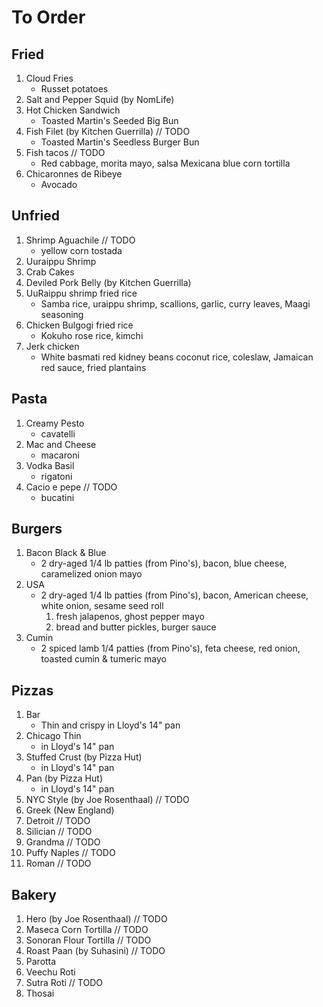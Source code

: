 # To Order
## Fried
1. Cloud Fries
    * Russet potatoes
1. Salt and Pepper Squid (by NomLife)
1. Hot Chicken Sandwich
    * Toasted Martin's Seeded Big Bun
1. Fish Filet (by Kitchen Guerrilla) // TODO
    * Toasted Martin's Seedless Burger Bun
1. Fish tacos // TODO
    * Red cabbage, morita mayo, salsa Mexicana blue corn tortilla
1. Chicaronnes de Ribeye
    * Avocado

## Unfried
1. Shrimp Aguachile // TODO
    * yellow corn tostada
1. Uuraippu Shrimp
1. Crab Cakes
1. Deviled Pork Belly (by Kitchen Guerrilla)
1. UuRaippu shrimp fried rice
    * Samba rice, uraippu shrimp, scallions, garlic, curry leaves, Maagi seasoning
1. Chicken Bulgogi fried rice
    * Kokuho rose rice, kimchi
1. Jerk chicken
    * White basmati red kidney beans coconut rice, coleslaw, Jamaican red sauce, fried plantains

## Pasta
1. Creamy Pesto
    * cavatelli
1. Mac and Cheese
    * macaroni
1. Vodka Basil
    * rigatoni
1. Cacio e pepe // TODO
    * bucatini

## Burgers
1. Bacon Black & Blue
    * 2 dry-aged 1/4 lb patties (from Pino's), bacon, blue cheese, caramelized onion mayo
1. USA
    * 2 dry-aged 1/4 lb patties (from Pino's), bacon, American cheese, white onion, sesame seed roll
        1. fresh jalapenos, ghost pepper mayo
        1. bread and butter pickles, burger sauce
1. Cumin
    * 2 spiced lamb 1/4 patties (from Pino's), feta cheese, red onion, toasted cumin & tumeric mayo

## Pizzas
1. Bar
    * Thin and crispy in Lloyd's 14" pan
1. Chicago Thin
    * in Lloyd's 14" pan
1. Stuffed Crust (by Pizza Hut)
    * in Lloyd's 14" pan
1. Pan (by Pizza Hut)
    * in Lloyd's 14" pan
1. NYC Style (by Joe Rosenthaal) // TODO
1. Greek (New England)
1. Detroit // TODO
1. Silician // TODO
1. Grandma // TODO
1. Puffy Naples // TODO
1. Roman // TODO


## Bakery
1. Hero (by Joe Rosenthaal) // TODO
1. Maseca Corn Tortilla // TODO
1. Sonoran Flour Tortilla // TODO
1. Roast Paan (by Suhasini) // TODO
1. Parotta
1. Veechu Roti
1. Sutra Roti // TODO
1. Thosai
